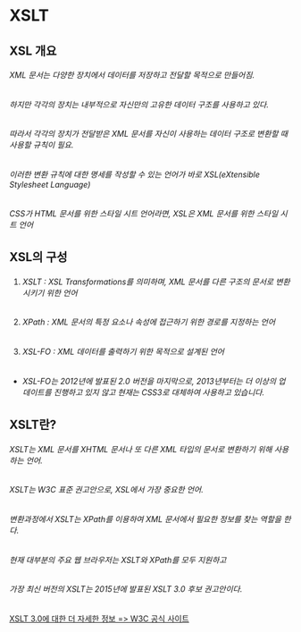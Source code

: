 # XSLT

## XSL 개요

###### XML 문서는 다양한 장치에서 데이터를 저장하고 전달할 목적으로 만들어짐.

###### 하지만 각각의 장치는 내부적으로 자신만의 고유한 데이터 구조를 사용하고 있다. 

###### 따라서 각각의 장치가 전달받은 XML 문서를 자신이 사용하는 데이터 구조로 변환할 때 사용할 규칙이 필요.

###### 이러한 변환 규칙에 대한 명세를 작성할 수 있는 언어가 바로 XSL(eXtensible Stylesheet Language)

###### CSS가 HTML 문서를 위한 스타일 시트 언어라면, XSL은 XML 문서를 위한 스타일 시트 언어



## XSL의 구성

1. ###### XSLT : XSL Transformations를 의미하며, XML 문서를 다른 구조의 문서로 변환시키기 위한 언어

2. ###### XPath : XML 문서의 특정 요소나 속성에 접근하기 위한 경로를 지정하는 언어

3. ###### XSL-FO : XML 데이터를 출력하기 위한 목적으로 설계된 언어

* ###### XSL-FO는 2012년에 발표된 2.0 버전을 마지막으로, 2013년부터는 더 이상의 업데이트를 진행하고 있지 않고 현재는 CSS3로 대체하여 사용하고 있습니다.





## XSLT란?

###### XSLT는 XML 문서를 XHTML 문서나 또 다른 XML 타입의 문서로 변환하기 위해 사용하는 언어.

###### XSLT는 W3C 표준 권고안으로, XSL에서 가장 중요한 언어.

###### 변환과정에서 XSLT는 XPath를 이용하여 XML 문서에서 필요한 정보를 찾는 역할을 한다.

###### 현재 대부분의 주요 웹 브라우저는 XSLT와 XPath를 모두 지원하고 

###### 가장 최신 버전의 XSLT는 2015년에 발표된 XSLT 3.0 후보 권고안이다.

[XSLT 3.0에 대한 더 자세한 정보 => W3C 공식 사이트](https://www.w3.org/TR/xslt-30/)